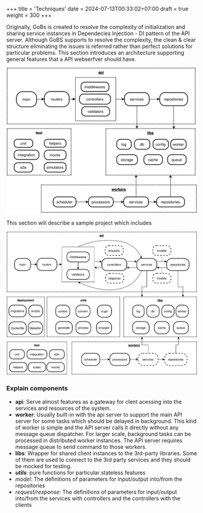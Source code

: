 +++
title = 'Techniques'
date = 2024-07-13T00:33:02+07:00
draft = true
weight = 300
+++

Originally, GoBs is created to resolve the complexity of initialization and sharing service instances in Dependecies Injection - DI pattern of the API server. Although GoBS supports to resolve the complexity, the clean & clear structure eliminating the issues is referred rather than perfect solutions for particular problems. This section introduces an architecture supporting general features that a API webserfver should have.

![](components_dependencies.svg "Flow of dependencies between components in a DI project")

This section will describe a sample project which includes 

![](program_structure.svg "Structure of a complete api server")

### Explain components

- **api**: Serve almost features as a gateway for clent acessing into the services and resources of the system.
- **worker**: Usually built-in with the api server to support the main API server for some tasks which should be delayed in background. This kind of worker is simple and the API server calls it directly without any message queue dispatcher. For larger scale, background tasks can be processed in distributed worker instances. The API server requires message queue to send command to those workers.
- **libs**: Wrapper for shared client instances to the 3rd-party libraries. Some of them are used to connect to the 3rd party services and they should be mocked for testing.
- **_utils_**: pure functions for particular stateless features
- _model_: The definitions of parameters for input/output into/from the repositories
- _request/response_: The definitions of parameters for input/output into/from the services with controllers and the controllers with the clients
